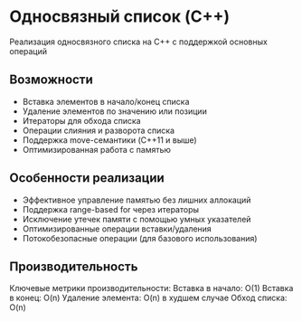 # Односвязный список (C++)
Реализация односвязного списка на C++ с поддержкой основных операций

## Возможности
- Вставка элементов в начало/конец списка
- Удаление элементов по значению или позиции
- Итераторы для обхода списка
- Операции слияния и разворота списка
- Поддержка move-семантики (C++11 и выше)
- Оптимизированная работа с памятью

## Особенности реализации
- Эффективное управление памятью без лишних аллокаций
- Поддержка range-based for через итераторы
- Исключение утечек памяти с помощью умных указателей
- Оптимизированные операции вставки/удаления
- Потокобезопасные операции (для базового использования)

## Производительность
Ключевые метрики производительности:
Вставка в начало: O(1)
Вставка в конец: O(n)
Удаление элемента: O(n) в худшем случае
Обход списка: O(n)
